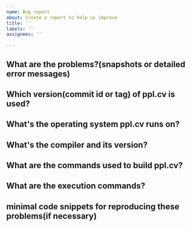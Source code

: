 ```yaml
---
name: Bug report
about: Create a report to help us improve
title: ''
labels: ''
assignees: ''

---
```


## What are the problems?(snapshots or detailed error messages)

## Which version(commit id or tag) of ppl.cv is used?

## What's the operating system ppl.cv runs on?

## What's the compiler and its version?

## What are the commands used to build ppl.cv?

## What are the execution commands?

## minimal code snippets for reproducing these problems(if necessary)
